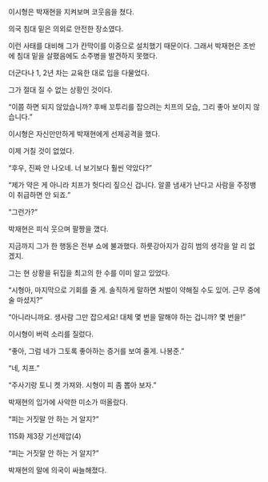 이시형은 박재현을 지켜보며 코웃음을 쳤다.

의국 침대 밑은 의외로 안전한 장소였다.

이런 사태를 대비해 그가 칸막이를 이중으로 설치했기 때문이다. 그래서 박재현은 초반에 침대 밑을 살폈음에도 소주병을 발견하지 못했다.

더군다나 1, 2년 차는 교육한 대로 입을 다물었다.

그가 절대 질 수 없는 상황인 것이다.

“이쯤 하면 되지 않았습니까? 후배 꼬투리를 잡으려는 치프의 모습, 그리 좋아 보이지 않습니다.”

이시형은 자신만만하게 박재현에게 선제공격을 했다.

이제 거칠 것이 없었다.

“후우, 진짜 안 나오네. 너 보기보다 훨씬 약았다?”

“제가 약은 게 아니라 치프가 헛다리 짚으신 겁니다. 알콜 냄새가 난다고 사람을 주정뱅이 취급하면 안 되죠.”

“그런가?”

박재현은 피식 웃으며 팔짱을 꼈다.

지금까지 그가 한 행동은 전부 쇼에 불과했다. 하룻강아지가 감히 범의 생각을 알 리 없겠지.

그는 현 상황을 뒤집을 최고의 한 수를 이미 알고 있었다.

“시형아, 마지막으로 기회를 줄 게. 솔직하게 말하면 처벌이 약해질 수도 있어. 근무 중에 술 마셨지?”

“아니라니까요. 생사람 그만 잡으세요! 대체 몇 번을 말해야 하는 겁니까? 몇 번을!”

이시형이 버럭 소리를 질렀다.

“좋아, 그럼 네가 그토록 좋아하는 증거를 보여 줄게. 나봉준.”

“네, 치프.”

“주사기랑 토니 켓 가져와. 시형이 피 좀 뽑아 보자.”

박재현의 입가에 사악한 미소가 떠올랐다.

“피는 거짓말 안 하는 거 알지?”

115화 제3장 기선제압(4)

“피는 거짓말 안 하는 거 알지?”

박재현의 말에 의국이 싸늘해졌다.